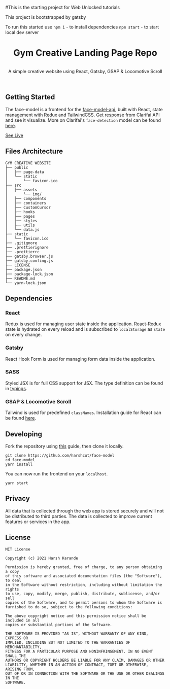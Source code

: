 #This is the starting project for Web Unlocked tutorials

This project is bootstrapped by gatsby

To run this started use
`npm i` - to install dependencies
`npm start` - to start local dev server

<div align="center">
<h1>Gym Creative Landing Page Repo</h1>

<a href="">
  <img
    height=""
    width=""
    alt=""
    src=""
  />
</a>

<p>A simple creative website using React, Gatsby, GSAP & Locomotive Scroll</p>

<br />

<!-- [**Read The Docs**](https://testing-library.com/react) |
[Edit the docs](https://github.com/testing-library/testing-library-docs)
<br /> -->

</div>

## Getting Started

The face-model is a frontend for the [face-model-api](https://github.com/harshcut/face-model-api), built with React, state management with Redux and TailwindCSS. Get response from Clarifai API and see it visualize. More on Clarifai's `face-detection` model can be found [here](https://www.clarifai.com/models/face-detection).

[See Live](https://face-model.vercel.app/)

## Files Architecture

```
GYM CREATIVE WEBSITE
├── public
│   ├── page-data
│   └── static
│       └── favicon.ico
├── src
│   ├── assets
│       └── img/
│   ├── components
│   ├── containers
│   ├── CustomCursor
│   ├── hooks
│   ├── pages
│   ├── styles
│   ├── utils
│   └── data.js
├── static
│   └── favicon.ico
├── .gitignore
├── .prettierignore
├── .prettierrc
├── gatsby.browser.js
├── gatsby.confing.js
├── LICENSE
├── package.json
├── package-lock.json
├── README.md
└── yarn-lock.json
```

## Dependencies

### React

Redux is used for managing user state inside the application. React-Redux state is hydrated on every reload and is subscribed to `localStorage` as `state` on every change.

### Gatsby

React Hook Form is used for managing form data inside the application.

### SASS

Styled JSX is for full CSS support for JSX. The type definition can be found in [typings](https://github.com/harshcut/face-model/blob/main/typings/styled-jsx.d.ts).

### GSAP & Locomotive Scroll

Tailwind is used for predefined `classNames`. Installation guide for React can be found [here](https://tailwindcss.com/docs/guides/create-react-app#setting-up-tailwind-css).

## Developing

Fork the repository using [this](https://docs.github.com/en/github/getting-started-with-github/fork-a-repo) guide, then clone it locally.

```shell
git clone https://github.com/harshcut/face-model
cd face-model
yarn install
```

You can now run the frontend on your `localhost`.

```shell
yarn start
```

## Privacy

All data that is collected through the web app is stored securely and will not be distributed to third parties. The data is collected to improve current features or services in the app.

## License

```text
MIT License

Copyright (c) 2021 Harsh Karande

Permission is hereby granted, free of charge, to any person obtaining a copy
of this software and associated documentation files (the "Software"), to deal
in the Software without restriction, including without limitation the rights
to use, copy, modify, merge, publish, distribute, sublicense, and/or sell
copies of the Software, and to permit persons to whom the Software is
furnished to do so, subject to the following conditions:

The above copyright notice and this permission notice shall be included in all
copies or substantial portions of the Software.

THE SOFTWARE IS PROVIDED "AS IS", WITHOUT WARRANTY OF ANY KIND, EXPRESS OR
IMPLIED, INCLUDING BUT NOT LIMITED TO THE WARRANTIES OF MERCHANTABILITY,
FITNESS FOR A PARTICULAR PURPOSE AND NONINFRINGEMENT. IN NO EVENT SHALL THE
AUTHORS OR COPYRIGHT HOLDERS BE LIABLE FOR ANY CLAIM, DAMAGES OR OTHER
LIABILITY, WHETHER IN AN ACTION OF CONTRACT, TORT OR OTHERWISE, ARISING FROM,
OUT OF OR IN CONNECTION WITH THE SOFTWARE OR THE USE OR OTHER DEALINGS IN THE
SOFTWARE.
```
